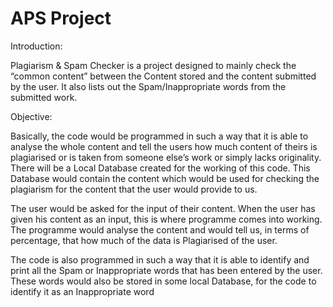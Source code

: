 # APS Project  
Introduction:  

Plagiarism & Spam Checker is a project designed to mainly check the “common content” between the Content stored  and the content submitted by the user.
It also lists out the Spam/Inappropriate words from the submitted work.  

Objective:  

Basically, the code would be programmed in such a way that it is able to analyse the whole content and tell the users how much content of theirs is plagiarised or is taken from someone else’s work or simply lacks originality.  
There will be a Local Database created for the working of this code. This Database would contain the content which would be used for checking the plagiarism for the content that the user would provide to us.  

The user would be asked for the input of their content. When the user has given his content as an input, this is where programme comes into working. The programme would analyse the content and would tell us, in terms of percentage, that how much of the data is Plagiarised of the user.  

The code is also programmed in such a way that it is able to identify and print all the Spam or Inappropriate words that has been entered by the user.
These words would also be stored in some local Database, for the code to identify it as an Inappropriate word  


